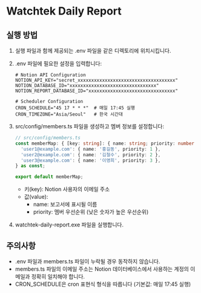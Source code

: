 # Watchtek Daily Report

## 실행 방법

1. 실행 파일과 함께 제공되는 .env 파일을 같은 디렉토리에 위치시킵니다.
2. .env 파일에 필요한 설정을 입력합니다:

   ```env
   # Notion API Configuration
   NOTION_API_KEY="secret_xxxxxxxxxxxxxxxxxxxxxxxxxxxxxxxxxxxx"
   NOTION_DATABASE_ID="xxxxxxxxxxxxxxxxxxxxxxxxxxxxxxxx"
   NOTION_REPORT_DATABASE_ID="xxxxxxxxxxxxxxxxxxxxxxxxxxxxxxxx"

   # Scheduler Configuration
   CRON_SCHEDULE="45 17 * * *"  # 매일 17:45 실행
   CRON_TIMEZONE="Asia/Seoul"   # 한국 시간대
   ```

3. src/config/members.ts 파일을 생성하고 멤버 정보를 설정합니다:

   ```typescript
   // src/config/members.ts
   const memberMap: { [key: string]: { name: string; priority: number } } = {
     'user1@example.com': { name: '홍길동', priority: 1 },
     'user2@example.com': { name: '김철수', priority: 2 },
     'user3@example.com': { name: '이영희', priority: 3 },
   } as const;

   export default memberMap;
   ```

   - 키(key): Notion 사용자의 이메일 주소
   - 값(value): 
     - name: 보고서에 표시될 이름
     - priority: 멤버 우선순위 (낮은 숫자가 높은 우선순위)

4. watchtek-daily-report.exe 파일을 실행합니다.

## 주의사항

- .env 파일과 members.ts 파일이 누락될 경우 동작하지 않습니다.
- members.ts 파일의 이메일 주소는 Notion 데이터베이스에서 사용하는 계정의 이메일과 정확히 일치해야 합니다.
- CRON_SCHEDULE은 cron 표현식 형식을 따릅니다 (기본값: 매일 17:45 실행)

